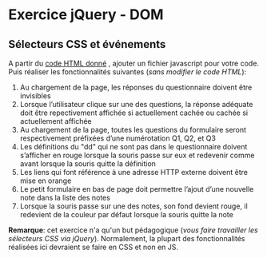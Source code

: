 # Exercice jQuery - DOM

## Sélecteurs CSS et événements

A partir du [code HTML donné](resources/domTraining.html) , ajouter un fichier javascript pour votre code. Puis réaliser les fonctionnalités suivantes (*sans modifier le code HTML*):

 1. Au chargement de la page, les réponses du questionnaire doivent être invisibles
 2. Lorsque l’utilisateur clique sur une des questions, la réponse adéquate doit être repectivement affichée si actuellement cachée ou cachée si actuellement affichée
 3. Au chargement de la page, toutes les questions du formulaire seront respectivement préfixées d’une numérotation Q1, Q2, et Q3
 4. Les définitions du "dd" qui ne sont pas dans le questionnaire doivent s’afficher en rouge lorsque la souris passe sur eux et redevenir comme avant lorsque la souris quitte la définition
 5. Les liens qui font référence à une adresse HTTP externe doivent être mise en orange
 6. Le petit formulaire en bas de page doit permettre l’ajout d’une nouvelle note dans la liste des notes
 7. Lorsque la souris passe sur une des notes, son fond devient rouge, il redevient de la couleur par défaut lorsque la souris quitte la note

**Remarque**: cet exercice n'a qu'un but pédagogique (*vous faire travailler les sélecteurs CSS via jQuery*). Normalement, la plupart des fonctionnalités réalisées ici devraient se faire en CSS et non en JS.
